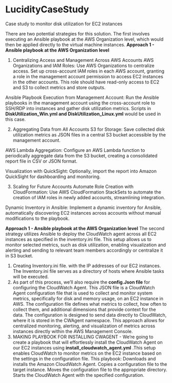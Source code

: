 # LucidityCaseStudy
Case study to monitor disk utilization for EC2 instances

There are two potential strategies for this solution. 
The first involves executing an Ansible playbook at the AWS Organization level, which would then be applied directly to the virtual machine instances.
**Approach 1 - Ansible playbook at the AWS Organization level**
1. Centralizing Access and Management Across AWS Accounts
AWS Organizations and IAM Roles: Use AWS Organizations to centralize access. Set up cross-account IAM roles in each AWS account, granting a role in the management account permission to access EC2 instances in the other accounts. This role should have read-only access to EC2 and S3 to collect metrics and store outputs.

Ansible Playbook Execution from Management Account: Run the Ansible playbooks in the management account using the cross-account role to SSH/RDP into instances and gather disk utilization metrics. Scripts in **DiskUtilization_Win.yml and DiskUtilization_Linux.yml** would be used in this case.

2. Aggregating Data from All Accounts
S3 for Storage: Save collected disk utilization metrics as JSON files in a central S3 bucket accessible by the management account.

AWS Lambda Aggregation: Configure an AWS Lambda function to periodically aggregate data from the S3 bucket, creating a consolidated report file in CSV or JSON format.

Visualization with QuickSight: Optionally, import the report into Amazon QuickSight for dashboarding and monitoring.

3. Scaling for Future Accounts
Automate Role Creation with CloudFormation: Use AWS CloudFormation StackSets to automate the creation of IAM roles in newly added accounts, streamlining integration.

Dynamic Inventory in Ansible: Implement a dynamic inventory for Ansible, automatically discovering EC2 instances across accounts without manual modifications to the playbook.

**Approach 1 - Ansible playbook at the AWS Organization level**
The second strategy utilizes Ansible to deploy the CloudWatch agent across all EC2 instances as specified in the inventory.ini file. This setup allows us to monitor selected metrics, such as disk utilization, enabling visualization and alerting and sending to relevant team members accordingly or centralize it in S3 bucket.
1. Creating Inventory.ini file. with the IP addresses of our EC2 instances. The Inventory.ini file serves as a directory of hosts where Ansible tasks will be executed.
2. As part of this process, we’ll also require the **config.Json file** for configuring the CloudWatch Agent. This JSON file is a CloudWatch Agent configuration file that is used to collect and monitor system metrics, specifically for disk and memory usage, on an EC2 instance in AWS. The configuration file defines what metrics to collect, how often to collect them, and additional dimensions that provide context for the data. The configuration is designed to send data directly to CloudWatch, where it is stored in the CWAgent namespace. This approach allows for centralized monitoring, alerting, and visualization of metrics across instances directly within the AWS Management Console.
3. MAKING PLAYBOOK FOR INSTALLING CWAGENT - We’re going to create a playbook that will effortlessly install the CloudWatch Agent on our EC2 instances using **install_cloudwatch_agent.yml** .This setup enables CloudWatch to monitor metrics on the EC2 instance based on the settings in the configuration file. This playbook:
Downloads and installs the Amazon CloudWatch Agent.
Copies a configuration file to the target instance.
Moves the configuration file to the appropriate directory.
Starts the CloudWatch Agent with the specified configuration.
   
